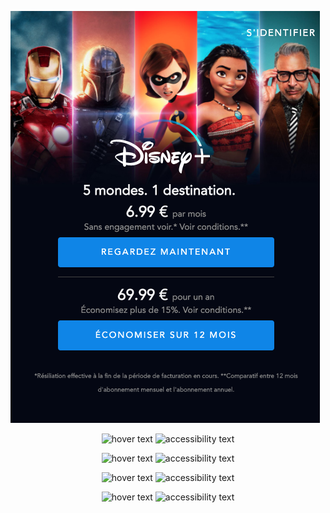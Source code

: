 
![alt text](https://github.com/codintag/DisneyPlus/blob/master/public/images/mobile.png)

<p align="center">
  <img src="your_relative_path_here" width="350" title="hover text">
  <img src="/DisneyPlus/public/images/mobile.png" width="350" alt="accessibility text">
</p>

<p align="center">
  <img src="your_relative_path_here" width="350" title="hover text">
  <img src="https://github.com/codintag/DisneyPlus/tree/master/public/images/mobile_scroll.png" width="350" alt="accessibility text">
</p>

<p align="center">
  <img src="your_relative_path_here" width="350" title="hover text">
  <img src="https://github.com/codintag/DisneyPlus/tree/master/public/images/desktop.png" width="350" alt="accessibility text">
</p>

<p align="center">
  <img src="your_relative_path_here" width="350" title="hover text">
  <img src="https://github.com/codintag/DisneyPlus/tree/master/public/images/desktop_scroll.png" width="350" alt="accessibility text">
</p>

